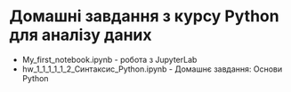 # Домашні завдання з курсу Python для аналізу даних
- My_first_notebook.ipynb - робота з JupyterLab
-  hw_1_1_1_1_1_2_Cинтаксис_Python.ipynb - Домашнє завдання: Основи Python
